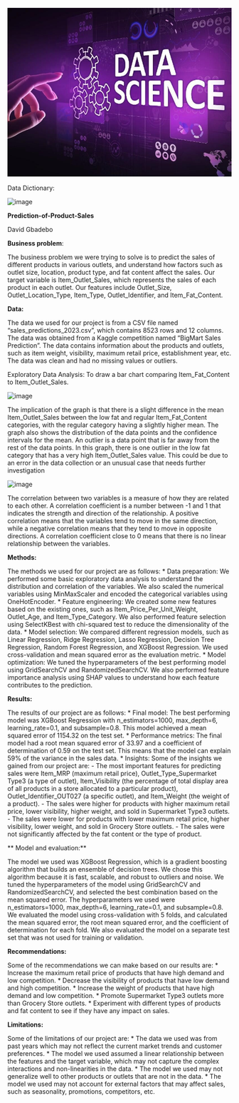 <p align = "center"> 
  <img src = "https://raw.githubusercontent.com/coding-dojo-data-science/CodingDojo_Images/main/data-science.jpg">
</p>

Data Dictionary:


![image](https://github.com/davegbade/Prediction-of-Product-Sales/assets/34641995/6a242b9f-f58e-4bb5-b36b-07ad70f9e4d4)



**Prediction-of-Product-Sales**

  David Gbadebo
  
**Business problem**:

The business problem we were trying to solve is to predict the sales of different products in various outlets, and understand how factors such as outlet size, location, product type, and fat content affect the sales. Our target variable is Item_Outlet_Sales, which represents the sales of each product in each outlet. Our features include Outlet_Size, Outlet_Location_Type, Item_Type, Outlet_Identifier, and Item_Fat_Content.

**Data:**

The data we used for our project is from a CSV file named “sales_predictions_2023.csv”, which contains 8523 rows and 12 columns. The data was obtained from a Kaggle competition named “BigMart Sales Prediction”. The data contains information about the products and outlets, such as item weight, visibility, maximum retail price, establishment year, etc. The data was clean and had no missing values or outliers.

Exploratory Data Analysis:
To draw a bar chart comparing Item_Fat_Content to Item_Outlet_Sales.

![image](https://github.com/davegbade/Prediction-of-Product-Sales/assets/34641995/e2854333-a081-405b-ab02-d146a150c060)

The implication of the graph is that there is a slight difference in the mean Item_Outlet_Sales between the low fat and regular Item_Fat_Content categories, with the regular category having a slightly higher mean. The graph also shows the distribution of the data points and the confidence intervals for the mean. An outlier is a data point that is far away from the rest of the data points. In this graph, there is one outlier in the low fat category that has a very high Item_Outlet_Sales value. This could be due to an error in the data collection or an unusual case that needs further investigation


![image](https://github.com/davegbade/Prediction-of-Product-Sales/assets/34641995/5f46717a-49b8-47db-8ab2-73e1d18c7679)

The correlation between two variables is a measure of how they are related to each other. A correlation coefficient is a number between -1 and 1 that indicates the strength and direction of the relationship. A positive correlation means that the variables tend to move in the same direction, while a negative correlation means that they tend to move in opposite directions. A correlation coefficient close to 0 means that there is no linear relationship between the variables.




**Methods:**

The methods we used for our project are as follows: * Data preparation: We performed some basic exploratory data analysis to understand the distribution and correlation of the variables. We also scaled the numerical variables using MinMaxScaler and encoded the categorical variables using OneHotEncoder. * Feature engineering: We created some new features based on the existing ones, such as Item_Price_Per_Unit_Weight, Outlet_Age, and Item_Type_Category. We also performed feature selection using SelectKBest with chi-squared test to reduce the dimensionality of the data. * Model selection: We compared different regression models, such as Linear Regression, Ridge Regression, Lasso Regression, Decision Tree Regression, Random Forest Regression, and XGBoost Regression. We used cross-validation and mean squared error as the evaluation metric. * Model optimization: We tuned the hyperparameters of the best performing model using GridSearchCV and RandomizedSearchCV. We also performed feature importance analysis using SHAP values to understand how each feature contributes to the prediction.

**Results:**

The results of our project are as follows: * Final model: The best performing model was XGBoost Regression with n_estimators=1000, max_depth=6, learning_rate=0.1, and subsample=0.8. This model achieved a mean squared error of 1154.32 on the test set. * Performance metrics: The final model had a root mean squared error of 33.97 and a coefficient of determination of 0.59 on the test set. This means that the model can explain 59% of the variance in the sales data. * Insights: Some of the insights we gained from our project are: - The most important features for predicting sales were Item_MRP (maximum retail price), Outlet_Type_Supermarket Type3 (a type of outlet), Item_Visibility (the percentage of total display area of all products in a store allocated to a particular product), Outlet_Identifier_OUT027 (a specific outlet), and Item_Weight (the weight of a product). - The sales were higher for products with higher maximum retail price, lower visibility, higher weight, and sold in Supermarket Type3 outlets. - The sales were lower for products with lower maximum retail price, higher visibility, lower weight, and sold in Grocery Store outlets. - The sales were not significantly affected by the fat content or the type of product.
 
** Model and evaluation:**

The model we used was XGBoost Regression, which is a gradient boosting algorithm that builds an ensemble of decision trees. We chose this algorithm because it is fast, scalable, and robust to outliers and noise. We tuned the hyperparameters of the model using GridSearchCV and RandomizedSearchCV, and selected the best combination based on the mean squared error. The hyperparameters we used were n_estimators=1000, max_depth=6, learning_rate=0.1, and subsample=0.8. We evaluated the model using cross-validation with 5 folds, and calculated the mean squared error, the root mean squared error, and the coefficient of determination for each fold. We also evaluated the model on a separate test set that was not used for training or validation.

**Recommendations:**

Some of the recommendations we can make based on our results are: * Increase the maximum retail price of products that have high demand and low competition. * Decrease the visibility of products that have low demand and high competition. * Increase the weight of products that have high demand and low competition. * Promote Supermarket Type3 outlets more than Grocery Store outlets. * Experiment with different types of products and fat content to see if they have any impact on sales.

**Limitations:**


Some of the limitations of our project are: * The data we used was from past years which may not reflect the current market trends and customer preferences. * The model we used assumed a linear relationship between the features and the target variable, which may not capture the complex interactions and non-linearities in the data. * The model we used may not generalize well to other products or outlets that are not in the data. * The model we used may not account for external factors that may affect sales, such as seasonality, promotions, competitors, etc.
